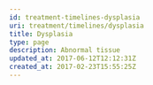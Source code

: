 ```yaml
---
id: treatment-timelines-dysplasia
uri: treatment/timelines/dysplasia
title: Dysplasia
type: page
description: Abnormal tissue
updated_at: 2017-06-12T12:12:31Z
created_at: 2017-02-23T15:55:25Z
---
```


